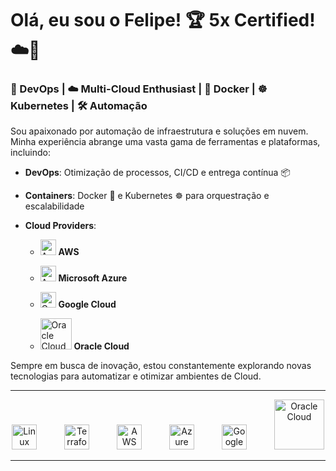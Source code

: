 
# Olá, eu sou o Felipe! 🏆 5x Certified! ☁️🏅

### 🚀 DevOps | ☁️ Multi-Cloud Enthusiast | 🐳 Docker | ☸️ Kubernetes | 🛠️ Automação

Sou apaixonado por automação de infraestrutura e soluções em nuvem. Minha experiência abrange uma vasta gama de ferramentas e plataformas, incluindo:

- **DevOps**: Otimização de processos, CI/CD e entrega contínua 📦
- **Containers**: Docker 🐳 e Kubernetes ☸️ para orquestração e escalabilidade
- **Cloud Providers**:
  
  - <img src="https://cdn.jsdelivr.net/gh/devicons/devicon/icons/amazonwebservices/amazonwebservices-original-wordmark.svg" alt="AWS" width="25" height="25"/> **AWS**
    
  - <img src="https://cdn.jsdelivr.net/gh/devicons/devicon/icons/azure/azure-original.svg" alt="Azure" width="25" height="25"/> **Microsoft Azure**
  
  - <img src="https://cdn.jsdelivr.net/gh/devicons/devicon/icons/googlecloud/googlecloud-original.svg" alt="Google Cloud" width="25" height="25"/> **Google Cloud**
    
  - <img src="https://cdn.jsdelivr.net/gh/devicons/devicon/icons/oracle/oracle-original.svg" alt="Oracle Cloud" width="50" height="50"/> **Oracle Cloud**
    
  
Sempre em busca de inovação, estou constantemente explorando novas tecnologias para automatizar e otimizar ambientes de Cloud.

---

<p align="center">
  <img src="https://cdn.jsdelivr.net/gh/devicons/devicon/icons/linux/linux-original.svg" alt="Linux" width="40" height="40" style="margin-right: 40px;"/>
  <img src="https://cdn.jsdelivr.net/gh/devicons/devicon/icons/terraform/terraform-original.svg" alt="Terraform" width="40" height="40" style="margin-right: 40px;"/>
  <img src="https://cdn.jsdelivr.net/gh/devicons/devicon/icons/amazonwebservices/amazonwebservices-original-wordmark.svg" alt="AWS" width="40" height="40" style="margin-right: 40px;"/>
  <img src="https://cdn.jsdelivr.net/gh/devicons/devicon/icons/azure/azure-original.svg" alt="Azure" width="40" height="40" style="margin-right: 40px;"/>
  <img src="https://cdn.jsdelivr.net/gh/devicons/devicon/icons/googlecloud/googlecloud-original.svg" alt="Google Cloud" width="40" height="40" style="margin-right: 40px;"/>
  <img src="https://cdn.jsdelivr.net/gh/devicons/devicon/icons/oracle/oracle-original.svg" alt="Oracle Cloud" width="80" height="80"/>
</p>

---


